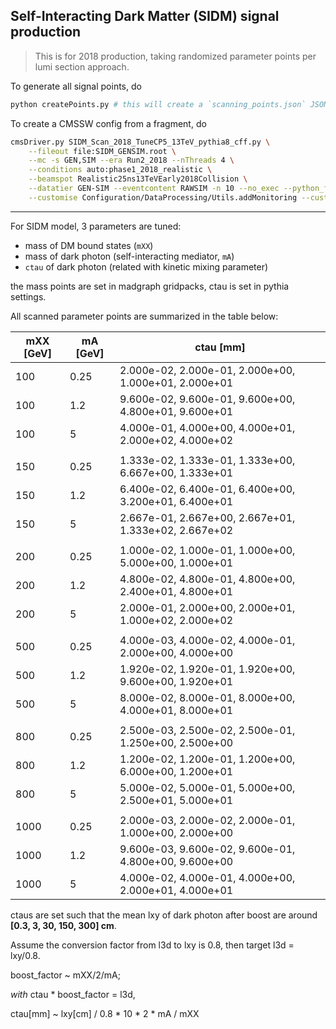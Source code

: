 Self-Interacting Dark Matter (SIDM) signal production
-----------------------------------------------------

> This is for 2018 production, taking randomized parameter points per lumi section approach.

To generate all signal points, do
```bash
python createPoints.py # this will create a `scanning_points.json` JSON to be loaded by the fragment
```

To create a CMSSW config from a fragment, do
```bash
cmsDriver.py SIDM_Scan_2018_TuneCP5_13TeV_pythia8_cff.py \
    --fileout file:SIDM_GENSIM.root \
    --mc -s GEN,SIM --era Run2_2018 --nThreads 4 \
    --conditions auto:phase1_2018_realistic \
    --beamspot Realistic25ns13TeVEarly2018Collision \
    --datatier GEN-SIM --eventcontent RAWSIM -n 10 --no_exec --python_filename SIDM_GENSIM_r_cfg.py \
    --customise Configuration/DataProcessing/Utils.addMonitoring --customise_command "process.source.numberEventsInLuminosityBlock = cms.untracked.uint32(200)"
```

---
For SIDM model, 3 parameters are tuned:
- mass of DM bound states (`mXX`)
- mass of dark photon (self-interacting mediator, `mA`)
- `ctau` of dark photon (related with kinetic mixing parameter)

the mass points are set in madgraph gridpacks, ctau is set in pythia settings.

All scanned parameter points are summarized in the table below:

| mXX [GeV] | mA [GeV] | ctau [mm]                                             |
|-----------|----------|-------------------------------------------------------|
| 100       | 0.25     | 2.000e-02, 2.000e-01, 2.000e+00, 1.000e+01, 2.000e+01 |
| 100       | 1.2      | 9.600e-02, 9.600e-01, 9.600e+00, 4.800e+01, 9.600e+01 |
| 100       | 5        | 4.000e-01, 4.000e+00, 4.000e+01, 2.000e+02, 4.000e+02 |
|           |          |                                                       |
| 150       | 0.25     | 1.333e-02, 1.333e-01, 1.333e+00, 6.667e+00, 1.333e+01 |
| 150       | 1.2      | 6.400e-02, 6.400e-01, 6.400e+00, 3.200e+01, 6.400e+01 |
| 150       | 5        | 2.667e-01, 2.667e+00, 2.667e+01, 1.333e+02, 2.667e+02 |
|           |          |                                                       |
| 200       | 0.25     | 1.000e-02, 1.000e-01, 1.000e+00, 5.000e+00, 1.000e+01 |
| 200       | 1.2      | 4.800e-02, 4.800e-01, 4.800e+00, 2.400e+01, 4.800e+01 |
| 200       | 5        | 2.000e-01, 2.000e+00, 2.000e+01, 1.000e+02, 2.000e+02 |
|           |          |                                                       |
| 500       | 0.25     | 4.000e-03, 4.000e-02, 4.000e-01, 2.000e+00, 4.000e+00 |
| 500       | 1.2      | 1.920e-02, 1.920e-01, 1.920e+00, 9.600e+00, 1.920e+01 |
| 500       | 5        | 8.000e-02, 8.000e-01, 8.000e+00, 4.000e+01, 8.000e+01 |
|           |          |                                                       |
| 800       | 0.25     | 2.500e-03, 2.500e-02, 2.500e-01, 1.250e+00, 2.500e+00 |
| 800       | 1.2      | 1.200e-02, 1.200e-01, 1.200e+00, 6.000e+00, 1.200e+01 |
| 800       | 5        | 5.000e-02, 5.000e-01, 5.000e+00, 2.500e+01, 5.000e+01 |
|           |          |                                                       |
| 1000      | 0.25     | 2.000e-03, 2.000e-02, 2.000e-01, 1.000e+00, 2.000e+00 |
| 1000      | 1.2      | 9.600e-03, 9.600e-02, 9.600e-01, 4.800e+00, 9.600e+00 |
| 1000      | 5        | 4.000e-02, 4.000e-01, 4.000e+00, 2.000e+01, 4.000e+01 |


ctaus are set such that the mean lxy of dark photon after boost are around **[0.3, 3, 30, 150, 300] cm**.

Assume the conversion factor from l3d to lxy is 0.8, then target l3d = lxy/0.8.

boost_factor ~ mXX/2/mA;

*with* ctau * boost_factor = l3d,

ctau[mm] ~ lxy[cm] / 0.8 * 10 * 2 * mA / mXX

